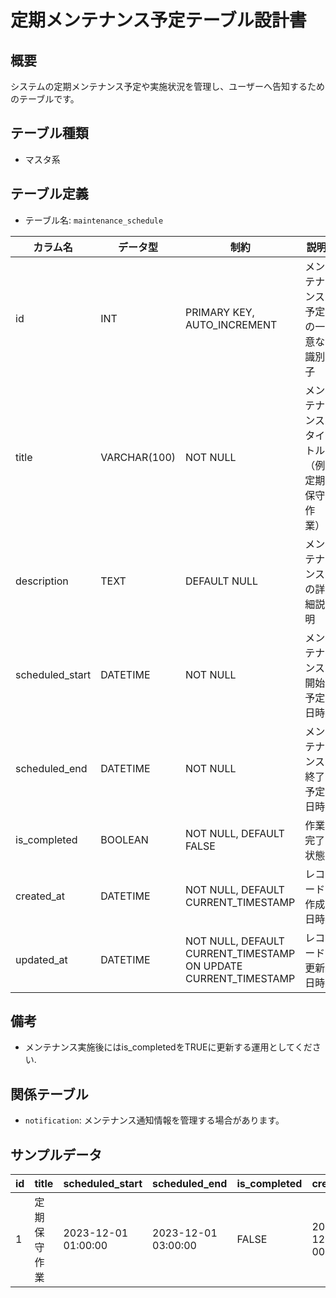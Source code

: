# 定期メンテナンス予定テーブル設計書

## 概要
システムの定期メンテナンス予定や実施状況を管理し、ユーザーへ告知するためのテーブルです。

## テーブル種類
- マスタ系

## テーブル定義
- テーブル名: `maintenance_schedule`

| カラム名         | データ型      | 制約                                     | 説明                                          |
|------------------|---------------|------------------------------------------|-----------------------------------------------|
| id               | INT           | PRIMARY KEY, AUTO_INCREMENT              | メンテナンス予定の一意な識別子                  |
| title            | VARCHAR(100)  | NOT NULL                                 | メンテナンスタイトル（例: 定期保守作業）          |
| description      | TEXT          | DEFAULT NULL                             | メンテナンスの詳細説明                         |
| scheduled_start  | DATETIME      | NOT NULL                                 | メンテナンス開始予定日時                        |
| scheduled_end    | DATETIME      | NOT NULL                                 | メンテナンス終了予定日時                        |
| is_completed     | BOOLEAN       | NOT NULL, DEFAULT FALSE                  | 作業完了状態                                   |
| created_at       | DATETIME      | NOT NULL, DEFAULT CURRENT_TIMESTAMP      | レコード作成日時                              |
| updated_at       | DATETIME      | NOT NULL, DEFAULT CURRENT_TIMESTAMP ON UPDATE CURRENT_TIMESTAMP | レコード更新日時           |

## 備考
- メンテナンス実施後にはis_completedをTRUEに更新する運用としてください.

## 関係テーブル
- `notification`: メンテナンス通知情報を管理する場合があります。

## サンプルデータ
| id | title             | scheduled_start         | scheduled_end           | is_completed | created_at           | updated_at           |
|----|-------------------|-------------------------|-------------------------|--------------|----------------------|----------------------|
| 1  | 定期保守作業      | 2023-12-01 01:00:00     | 2023-12-01 03:00:00     | FALSE        | 2023-12-01 00:00:00  | 2023-12-01 00:00:00  |
